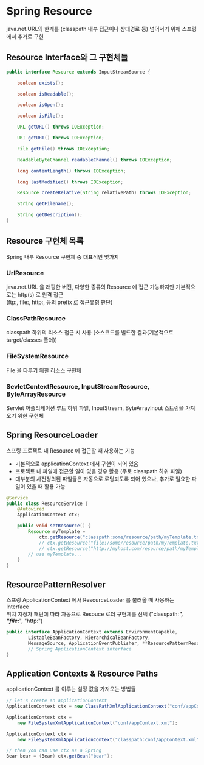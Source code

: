 # Spring Resource

java.net.URL의 한계를 (classpath 내부 접근이나 상대경로 등) 넘어서기 위해 스프링에서 추가로 구현


## Resource Interface와 그 구현체들

```java
public interface Resource extends InputStreamSource {

    boolean exists();

    boolean isReadable();

    boolean isOpen();

    boolean isFile();

    URL getURL() throws IOException;

    URI getURI() throws IOException;

    File getFile() throws IOException;

    ReadableByteChannel readableChannel() throws IOException;

    long contentLength() throws IOException;

    long lastModified() throws IOException;

    Resource createRelative(String relativePath) throws IOException;

    String getFilename();

    String getDescription();
}
```

## Resource 구현체 목록

Spring 내부 Resource 구현체 중 대표적인 몇가지

### UrlResource

java.net.URL 을 래핑한 버전, 다양한 종류의 Resource 에 접근 가능하지만 기본적으로는 http(s) 로 원격 접근  
(ftp:, file:, http:,  등의 prefix 로 접근유형 판단)

### ClassPathResource

classpath 하위의 리소스 접근 시 사용 (소스코드를 빌드한 결과(기본적으로 target/classes 폴더))

### FileSystemResource

File 을 다루기 위한 리소스 구현체

### SevletContextResource, InputStreamResource, ByteArrayResource

Servlet 어플리케이션 루트 하위 파일, InputStream, ByteArrayInput 스트림을 가져오기 위한 구현체

## Spring ResourceLoader

스프링 프로젝트 내 Resource 에 접근할 때 사용하는 기능

- 기본적으로 applicationContext 에서 구현이 되어 있음
- 프로젝트 내 파일에 접근할 일이 있을 경우 활용 (주로 classpath 하위 파일)
- 대부분의 사전정의된 파일들은 자동으로 로딩되도록 되어 있으나, 추가로 필요한 파일이 있을 때 활용 가능

```java
@Service
public class ResourceService {
	@Autowired
	ApplicationContext ctx;

	public void setResource() {
		Resource myTemplate = 
			ctx.getResource("classpath:some/resource/path/myTemplate.txt");
			// ctx.getResource("file:/some/resource/path/myTemplate.txt");
			// ctx.getResource("http://myhost.com/resource/path/myTemplate.txt");
		// use myTemplate...
	}
}
```

## ResourcePatternResolver

스프링 ApplicationContext 에서 ResourceLoader 를 불러올 때 사용하는 Interface  
위치 지정자 패턴에 따라 자동으로 Resouce 로더 구현체를 선택 ("classpath:***", "file:***", "http:")

```java
public interface ApplicationContext extends EnvironmentCapable, 
		ListableBeanFactory, HierarchicalBeanFactory,
		MessageSource, ApplicationEventPublisher, **ResourcePatternResolver** {
		// Spring ApplicationContext interface
}
```

## Application Contexts & Resource Paths

applicationContext 를 이루는 설정 값을 가져오는 방법들

```java
// let's create an applicationContext
ApplicationContext ctx = new ClassPathXmlApplicationContext("conf/appContext.xml");

ApplicationContext ctx =
    new FileSystemXmlApplicationContext("conf/appContext.xml");

ApplicationContext ctx =
    new FileSystemXmlApplicationContext("classpath:conf/appContext.xml");

// then you can use ctx as a Spring
Bear bear = (Bear) ctx.getBean("bear");
```